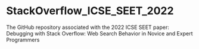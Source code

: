 # StackOverflow_ICSE_SEET_2022
The GitHub repository associated with the 2022 ICSE SEET paper: Debugging with Stack Overflow: Web Search Behavior in Novice and Expert Programmers
